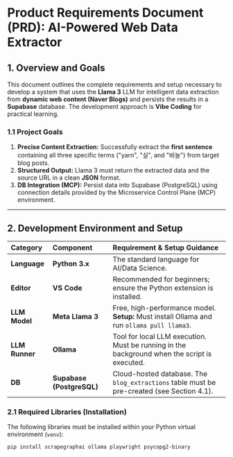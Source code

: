# Product Requirements Document (PRD): AI-Powered Web Data Extractor

## 1. Overview and Goals

This document outlines the complete requirements and setup necessary to develop a system that uses the **Llama 3** LLM for intelligent data extraction from **dynamic web content (Naver Blogs)** and persists the results in a **Supabase** database. The development approach is **Vibe Coding** for practical learning.

### 1.1 Project Goals

1.  **Precise Content Extraction:** Successfully extract the **first sentence** containing all three specific terms ("yarn", "실", and "바늘") from target blog posts.
2.  **Structured Output:** Llama 3 must return the extracted data and the source URL in a clean **JSON** format.
3.  **DB Integration (MCP):** Persist data into Supabase (PostgreSQL) using connection details provided by the Microservice Control Plane (MCP) environment.

---

## 2. Development Environment and Setup

| Category       | Component                 | Requirement & Setup Guidance                                                                 |
| :------------- | :------------------------ | :------------------------------------------------------------------------------------------- |
| **Language**   | **Python 3.x**            | The standard language for AI/Data Science.                                                   |
| **Editor**     | **VS Code**               | Recommended for beginners; ensure the Python extension is installed.                         |
| **LLM Model**  | **Meta Llama 3**          | Free, high-performance model. **Setup:** Must install Ollama and run `ollama pull llama3`.   |
| **LLM Runner** | **Ollama**                | Tool for local LLM execution. Must be running in the background when the script is executed. |
| **DB**         | **Supabase (PostgreSQL)** | Cloud-hosted database. The `blog_extractions` table must be pre-created (see Section 4.1).   |

### 2.1 Required Libraries (Installation)

The following libraries must be installed within your Python virtual environment (`venv`):

```bash
pip install scrapegraphai ollama playwright psycopg2-binary
```
